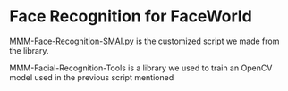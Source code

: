# Face Recognition for FaceWorld

[MMM-Face-Recognition-SMAI.py](https://github.com/amartya18/FaceWorld-Face-Recog/blob/main/MMM-Face-Recognition-SMAI/MMM-Face-Recognition-SMAI.py) is the customized script we made from the library.

MMM-Facial-Recognition-Tools is a library we used to train an OpenCV model used in the previous script mentioned
